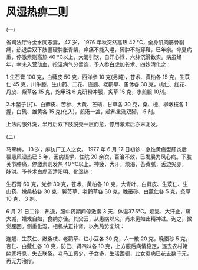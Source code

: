 # 风湿热痹二则

(一)

省司法厅许金水同志妻， 47 岁， 1976 年秋突然高热 42 °C，全身肌肉筋骨剧痛，热退后双下肢僵硬肿胀青紫，痒痛不能入唾，脚肿不能穿鞋，已年余。今夏病重，停激素则高热 40 °C以上，大渴引饮，自汗心悸，六脉沉滑数实。病虽经年，幸未入营动血，按温病气分留连，予人参白虎加苍术、四妙清化之：

1.生石膏 100 克，白藓皮 50 克，西洋参 10 克(另炖)，苍术、黄柏各 15 克，生苡仁 45 克，川牛膝、生山药、二花、连翘、老鹳草、蚤休各 30 克，桃仁、红花、丹皮、紫草各 15 克，炮甲珠 6 克研粉冲服，炙草 15 克，水煎服 10剂。

2.木鳖子(打)、白藓皮、苦参、大黄、芒硝、甘草各 30 克，桑、槐、柳嫩枝各 1 握，白矾、雄黄各 15 克(化入)，煎汤一盆，趁热重洗双脚， 5 剂。

上法内服外洗，半月后双下肢脱壳一层而愈，停用激素后亦末复发。

(二)

马翠梅， 13 岁，麻纺厂工人之女。 1977 年 6 月 17 日初诊：急性黄疸型肝炎后罹患风湿热已 5 年，因病辍学，住院 20 余次，百治不效，已发展为风心病。下肢关节肿痛，停激素则发热 40 °C以上。神疲，大汗，烦渴，苔黄腻，舌边尖赤，脉洪。予苍术白虎汤清阳明、化湿热：

生石膏 60 克，党参 30 克，苍术、黄柏各 10 克，大青叶、白藓皮、生苡仁、生山药、嫩桑枝各 30 克，豨莶草、老鹳草各 30 克，晚蚕砂、白蔻仁各 5 克，炙草 10 克， 3 剂。

6 月 21 日二诊：热退，服中药期间停激素 3 天，体温37.5°C。烦渴、大汗止，痛大减，嬉戏自如，食纳亦佳。其父云，从患病以来，尚未见如此精神过。询之，微觉腰困。侧重化湿，相机扶正补肾，以免热势复炽：

连翘、生苡仁、嫩桑枝、老鹳草、红小豆各 30 克，六一散 20 克，晚蚕砂 5 克，杏仁、白蔻仁各 10 克，防己、肾四味各 10 克，上方服后病情稳定，遂去农村姥姥家将息，失去联系。老马工资少，子女多，生活困顿，此女患病已花去数千元，再无力治疗。